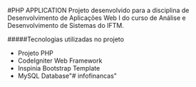 #PHP APPLICATION
Projeto desenvolvido para a disciplina de Desenvolvimento de Aplicações Web I do curso de Análise e Desenvolvimento de Sistemas do IFTM.

#####Tecnologias utilizadas no projeto
- Projeto PHP
- CodeIgniter Web Framework
- Inspinia Bootstrap Template
- MySQL Database"# infofinancas" 
